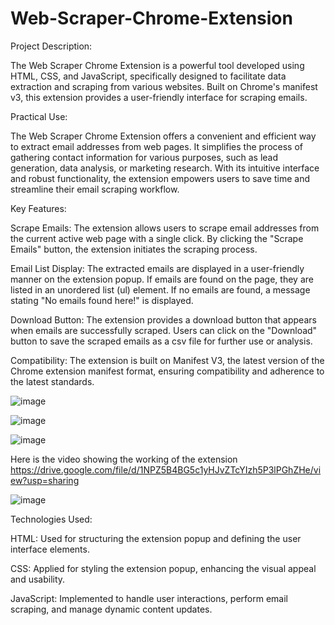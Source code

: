 # Web-Scraper-Chrome-Extension
Project Description:

The Web Scraper Chrome Extension is a powerful tool developed using HTML, CSS, and JavaScript, specifically designed to facilitate data extraction and scraping from various websites. Built on Chrome's manifest v3, this extension provides a user-friendly interface for scraping emails.

Practical Use:

The Web Scraper Chrome Extension offers a convenient and efficient way to extract email addresses from web pages. It simplifies the process of gathering contact information for various purposes, such as lead generation, data analysis, or marketing research. With its intuitive interface and robust functionality, the extension empowers users to save time and streamline their email scraping workflow.

Key Features:

Scrape Emails: The extension allows users to scrape email addresses from the current active web page with a single click. By clicking the "Scrape Emails" button, the extension initiates the scraping process.

Email List Display: The extracted emails are displayed in a user-friendly manner on the extension popup. If emails are found on the page, they are listed in an unordered list (ul) element. If no emails are found, a message stating "No emails found here!" is displayed.

Download Button: The extension provides a download button that appears when emails are successfully scraped. Users can click on the "Download" button to save the scraped emails as a csv file for further use or analysis.

Compatibility: The extension is built on Manifest V3, the latest version of the Chrome extension manifest format, ensuring compatibility and adherence to the latest standards.




![image](https://github.com/antara02/Web-Scraper-Chrome-Extension/assets/76205559/070e6192-8cfb-4097-ba6e-9b45afcf864b)

![image](https://github.com/antara02/Web-Scraper-Chrome-Extension/assets/76205559/ec33ecfc-16f2-423f-9f0d-101c6bf894c2)

![image](https://github.com/antara02/Web-Scraper-Chrome-Extension/assets/76205559/85606735-c62c-4965-b92e-a717e2c99702)



Here is the video showing the working of the extension
https://drive.google.com/file/d/1NPZ5B4BG5c1yHJvZTcYIzh5P3lPGhZHe/view?usp=sharing



![image](https://github.com/antara02/Web-Scraper-Chrome-Extension/assets/76205559/014ecc5b-7e61-4e9d-85a5-65bda9d54992)




Technologies Used:

HTML: Used for structuring the extension popup and defining the user interface elements.

CSS: Applied for styling the extension popup, enhancing the visual appeal and usability.

JavaScript: Implemented to handle user interactions, perform email scraping, and manage dynamic content updates.
